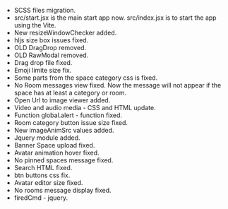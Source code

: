 - SCSS files migration.
- src/start.jsx is the main start app now. src/index.jsx is to start the app using the Vite.
- New resizeWindowChecker added.
- hljs size box issues fixed.
- OLD DragDrop removed.
- OLD RawModal removed.
- Drag drop file fixed.
- Emoji limite size fix.
- Some parts from the space category css is fixed.
- No Room messages view fixed. Now the message will not appear if the space has at least a category or room.
- Open Url to image viewer added.
- Video and audio media - CSS and HTML update.
- Function global.alert - function fixed.
- Room category button issue size fixed.
- New imageAnimSrc values added.
- Jquery module added.
- Banner Space upload fixed.
- Avatar animation hover fixed.
- No pinned spaces message fixed.
- Search HTML fixed.
- btn buttons css fix.
- Avatar editor size fixed.
- No rooms message display fixed.
- firedCmd - jquery.
